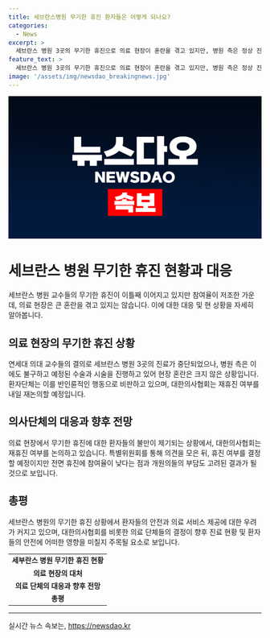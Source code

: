 ```yaml
---
title: 세브란스병원 무기한 휴진 환자들은 어떻게 되나요?
categories:
  - News
excerpt: >
  세브란스 병원 3곳의 무기한 휴진으로 의료 현장이 혼란을 겪고 있지만, 병원 측은 정상 진료 중이라고 주장하며 환자 피해를 부인하고 있다. 대한의사협회는 내일 재휴진 여부를 논의하며 상황이 계속 변화 중이다. 환자 단체는 반인륜적인 행동이라 비판하고, 의사들 사이의 의견 또한 분분한 상황이다. 의료 현장의 미래가 걱정되는 상황이다.
feature_text: >
  세브란스 병원 3곳의 무기한 휴진으로 의료 현장이 혼란을 겪고 있지만, 병원 측은 정상 진료 중이라고 주장하며 환자 피해를 부인하고 있다. 대한의사협회는 내일 재휴진 여부를 논의하며 상황이 계속 변화 중이다. 환자 단체는 반인륜적인 행동이라 비판하고, 의사들 사이의 의견 또한 분분한 상황이다. 의료 현장의 미래가 걱정되는 상황이다.
image: '/assets/img/newsdao_breakingnews.jpg'
---
```


<p><img src="/assets/img/newsdao_breakingnews.jpg" alt="pcversion 속보" /></p>

<h1>세브란스 병원 무기한 휴진 현황과 대응</h1>

<p data-ke-size="size16">세브란스 병원 교수들의 무기한 휴진이 이틀째 이어지고 있지만 참여율이 저조한 가운데, 의료 현장은 큰 혼란을 겪고 있지는 않습니다. 이에 대한 대응 및 현 상황을 자세히 알아봅니다.</p>

<h2 data-ke-size="size26">의료 현장의 무기한 휴진 상황</h2>

<p data-ke-size="size16">연세대 의대 교수들의 결의로 세브란스 병원 3곳의 진료가 중단되었으나, 병원 측은 이에도 불구하고 예정된 수술과 시술을 진행하고 있어 현장 혼란은 크지 않은 상황입니다. 환자단체는 이를 반인륜적인 행동으로 비판하고 있으며, 대한의사협회는 재휴진 여부를 내일 재논의할 예정입니다.</p>

<h2 data-ke-size="size26">의사단체의 대응과 향후 전망</h2>

<p data-ke-size="size16">의료 현장에서 무기한 휴진에 대한 환자들의 불만이 제기되는 상황에서, 대한의사협회는 재휴진 여부를 논의하고 있습니다. 특별위원회를 통해 의견을 모은 뒤, 휴진 여부를 결정할 예정이지만 전면 휴진에 참여율이 낮다는 점과 개원의들의 부담도 고려된 결과가 될 것으로 보입니다.</p>

<h2 data-ke-size="size26">총평</h2>

<p data-ke-size="size16">세브란스 병원의 무기한 휴진 상황에서 환자들의 안전과 의료 서비스 제공에 대한 우려가 커지고 있으며, 대한의사협회를 비롯한 의료 단체들의 결정이 향후 진료 현황 및 환자들의 안전에 어떠한 영향을 미칠지 주목될 요소로 보입니다.</p>

<table>
    <tbody>
        <tr>
            <td style="text-align: center; height: 17px;"><b>세부란스 병원 무기한 휴진 현황</b></td>
        </tr>
        <tr>
            <td style="text-align: center; height: 17px;"><b>의료 현장의 대처</b></td>
        </tr>
        <tr>
            <td style="text-align: center; height: 17px;"><b>의료 단체의 대응과 향후 전망</b></td>
        </tr>
        <tr>
            <td style="text-align: center; height: 17px;"><b>총평</b></td>
        </tr>
    </tbody>
</table>

<p><hr></p>
실시간 뉴스 속보는, <a href="https://newsdao.kr" rel="dofollow">https://newsdao.kr</a>


